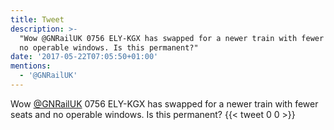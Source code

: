 ```yaml
---
title: Tweet
description: >-
  "Wow @GNRailUK 0756 ELY-KGX has swapped for a newer train with fewer seats and
  no operable windows. Is this permanent?"
date: '2017-05-22T07:05:50+01:00'
mentions:
  - '@GNRailUK'
---
```

Wow [@GNRailUK](https://twitter.com/@GNRailUK) 0756 ELY-KGX has swapped for a newer train with fewer seats and no operable windows. Is this permanent?
      {{< tweet 0 0 >}}
    
